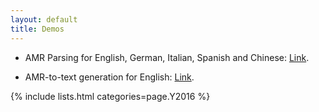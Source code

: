 ```yaml
---
layout: default
title: Demos
---
```


- AMR Parsing for English, German, Italian, Spanish and Chinese: <a href='http://cohort.inf.ed.ac.uk/amreager.html'>Link</a>.

- AMR-to-text generation for English: <a href='http://cohort.inf.ed.ac.uk/amrgen.html'>Link</a>.

{% include lists.html categories=page.Y2016 %}
